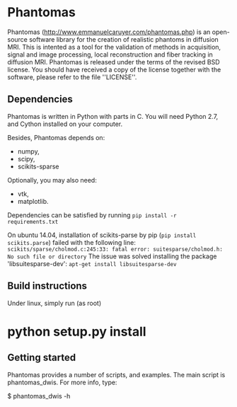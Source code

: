 Phantomas
=========
Phantomas (http://www.emmanuelcaruyer.com/phantomas.php) is an open-source
software library for the creation of realistic phantoms in diffusion MRI.
This is intented as a tool for the validation of methods in acquisition,
signal and image processing, local reconstruction and fiber tracking in
diffusion MRI. Phantomas is released under the terms of the revised BSD
license. You should have received a copy of the license together with the
software, please refer to the file ''LICENSE''.


Dependencies
------------
Phantomas is written in Python with parts in C. You will need Python 2.7,
and Cython installed on your computer.

Besides, Phantomas depends on:
- numpy, 
- scipy, 
- scikits-sparse

Optionally, you may also need:
- vtk,
- matplotlib.

Dependencies can be satisfied by running `pip install -r requirements.txt`

On ubuntu 14.04, installation of scikits-parse by pip
(`pip install scikits.parse`) failed with the following line:
`scikits/sparse/cholmod.c:245:33: fatal error: suitesparse/cholmod.h: No such file or directory`
The issue was solved installing the package 'libsuitesparse-dev':
`apt-get install libsuitesparse-dev`

Build instructions
------------------
Under linux, simply run (as root) 

# python setup.py install


Getting started
---------------
Phantomas provides a number of scripts, and examples. The main script is
phantomas_dwis. For more info, type:

$ phantomas_dwis -h

